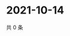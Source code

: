 # 2021-10-14

共 0 条

<!-- BEGIN WEIBO -->
<!-- 最后更新时间 Thu Oct 14 2021 16:16:18 GMT+0800 (China Standard Time) -->

<!-- END WEIBO -->
